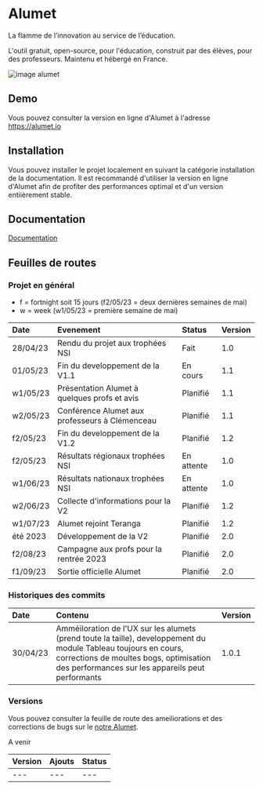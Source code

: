 
# Alumet

La flamme de l’innovation au service de l’éducation.

L'outil gratuit, open-source, pour l'éducation, construit par des élèves, pour des professeurs. Maintenu et hébergé en France.

![image alumet](https://i.imgur.com/M5eR3qC.png)




## Demo

Vous pouvez consulter la version en ligne d'Alumet à l'adresse https://alumet.io

## Installation

Vous pouvez installer le projet localement en suivant la catégorie installation de la documentation.
Il est recommandé d'utiliser la version en ligne d'Alumet afin de profiter des performances optimal et d'un version entiièrement stable.

## Documentation

[Documentation](https://doc.alumet.io/)


## Feuilles de routes

### Projet en général
- f = fortnight soit 15 jours (f2/05/23 = deux dernières semaines de mai)
- w = week (w1/05/23 = première semaine de mai)

| Date      | Evenement                                  | Status    | Version |
| :-------- | :---------------------------------------- | :--------| :-------|
| 28/04/23  | Rendu du projet aux trophées NSI           | Fait     | 1.0     |
| 01/05/23  | Fin du developpement de la V1.1            | En cours | 1.1     |
| w1/05/23  | Présentation Alumet à quelques profs et avis | Planifié | 1.1     |
| w2/05/23  | Conférence Alumet aux professeurs à Clémenceau | Planifié | 1.1 |
| f2/05/23  | Fin du developpement de la V1.2            | Planifié | 1.2     |
| f2/05/23  | Résultats régionaux trophées NSI           | En attente | 1.0  |
| w1/06/23  | Résultats nationaux trophées NSI           | En attente | 1.0  |
| w2/06/23  | Collecte d'informations pour la V2         | Planifié | 1.2     |
| w1/07/23  | Alumet rejoint Teranga                     | Planifié | 1.2     |
| été 2023  | Développement de la V2                     | Planifié | 2.0     |
| f2/08/23  | Campagne aux profs pour la rentrée 2023     | Planifié | 2.0     |
| f1/09/23  | Sortie officielle Alumet                   | Planifié | 2.0     |


### Historiques des commits
| Date      | Contenu                                   | Version  |
| :-------- | :---------------------------------------- | :------- |
| 30/04/23  | Amméiloration de l'UX sur les alumets (prend toute la taille), developpement du module Tableau toujours en cours, corrections de moultes bogs, optimisation des performances sur les appareils peut performants | 1.0.1    |

### Versions
Vous pouvez consulter la feuille de route des ameiliorations et des corrections de bugs sur le [notre Alumet](https://www.alumet.io/portal/644ceac3a200f23b168d6635).

A venir

| Version | Ajouts     | Status                            |
| :-------- | :------- | :-------------------------------- |
| ---       | ---      | ---                               |


